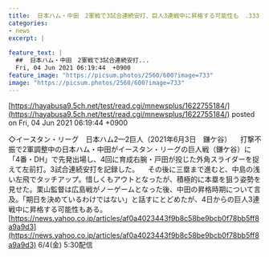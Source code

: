 ```yaml
---
title:  日本ハム・中田　2軍戦で3試合連続安打、巨人3連戦中に昇格する可能性も　.333　0本　0打点  
categories:
- news
excerpt: |
  
feature_text: |
  ##  日本ハム・中田　2軍戦で3試合連続安打...
  Fri, 04 Jun 2021 06:19:44  +0900
feature_image: "https://picsum.photos/2560/600?image=733"
image: "https://picsum.photos/2560/600?image=733"
---
```


[https://hayabusa9.5ch.net/test/read.cgi/mnewsplus/1622755184/](https://hayabusa9.5ch.net/test/read.cgi/mnewsplus/1622755184/)
posted on Fri, 04 Jun 2021 06:19:44  +0900

<!--more-->

◇イースタン・リーグ　日本ハム2—2巨人（2021年6月3日　鎌ケ谷） 　打撃不振で2軍調整中の日本ハム・中田がイースタン・リーグの巨人戦（鎌ケ谷）に「4番・DH」で先発出場し、4回に育成右腕・戸田が投じた外角スライダーを捉えて左前打。3試合連続安打を記録した。 　その後に三塁まで進むと、中島の浅い左飛でタッチアップ。惜しくもアウトとなったが、積極的に本塁を狙う姿勢を見せた。栗山監督は広島戦がノーゲームとなった後、中田の昇格時期について言及。「期日を決めているわけではない」と話すにとどめたが、4日からの巨人3連戦中に昇格する可能性もある。 [https://news.yahoo.co.jp/articles/af0a4023443f9b8c58be9bcb0f78bb5ff8a9a9d3](https://news.yahoo.co.jp/articles/af0a4023443f9b8c58be9bcb0f78bb5ff8a9a9d3) 6/4(金) 5:30配信
